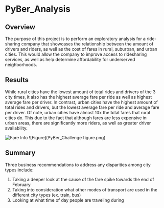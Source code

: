 # PyBer_Analysis

## Overview
The purpose of this project is to perform an exploratory analysis for a ride-sharing company that showcases the relationship between the amount of drivers and riders, as well as the cost of fares in rural, suburban, and urban cities. This would allow the company to improve access to ridesharing services, as well as help determine affordability for underserved neighborhoods. 

## Results

While rural cities have the lowest amount of total rides and drivers of the 3 city times, it also has the highest average fare per ride as well as highest average fare per driver. In contrast, urban cities have the highest amount of total rides and drivers, but the lowest average fare per ride and average fare per driver. Of note, urban cities have almost 10x the total fares that rural cities do. This due to the fact that although fares are less expensive in urban areas, there are significantly more riders, as well as greater driver availability.

![Fare Info](FareTable.png)
![Figure](PyBer_Challenge figure.png)

## Summary

Three business recommendations to address any disparities among city types include: 
1. Taking a deeper look at the cause of the fare spike towards the end of February
2. Taking into consideration what other modes of transport are used in the different city types (ex. train, bus)
3. Looking at what time of day people are traveling during
